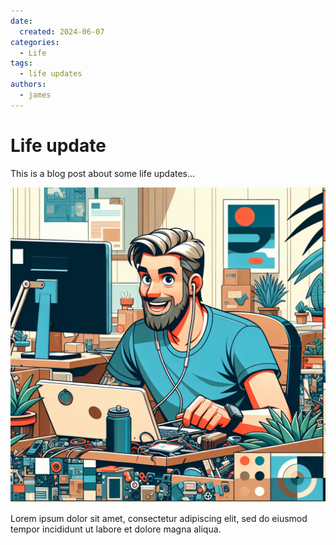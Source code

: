 ```yaml
---
date:
  created: 2024-06-07
categories:
  - Life
tags:
  - life updates
authors:
  - james
---
```


# Life update

This is a blog post about some life updates...

![Cartoon Software Engineer](cartoonEngineer1.png)

<!-- more -->

Lorem ipsum dolor sit amet, consectetur adipiscing elit, sed do eiusmod
tempor incididunt ut labore et dolore magna aliqua.